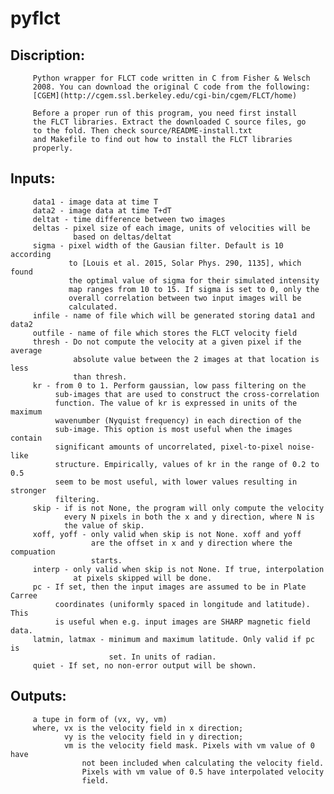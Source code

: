 # pyflct

## Discription: 
         Python wrapper for FLCT code written in C from Fisher & Welsch
         2008. You can download the original C code from the following:
         [CGEM](http://cgem.ssl.berkeley.edu/cgi-bin/cgem/FLCT/home)

         Before a proper run of this program, you need first install
         the FLCT libraries. Extract the downloaded C source files, go
         to the fold. Then check source/README-install.txt
         and Makefile to find out how to install the FLCT libraries
         properly.

## Inputs:
         data1 - image data at time T
         data2 - image data at time T+dT
         deltat - time difference between two images
         deltas - pixel size of each image, units of velocities will be
                  based on deltas/deltat
         sigma - pixel width of the Gausian filter. Default is 10 according
                 to [Louis et al. 2015, Solar Phys. 290, 1135], which found
                 the optimal value of sigma for their simulated intensity
                 map ranges from 10 to 15. If sigma is set to 0, only the
                 overall correlation between two input images will be
                 calculated.
         infile - name of file which will be generated storing data1 and data2
         outfile - name of file which stores the FLCT velocity field
         thresh - Do not compute the velocity at a given pixel if the average
                  absolute value between the 2 images at that location is less
                  than thresh.
         kr - from 0 to 1. Perform gaussian, low pass filtering on the
              sub-images that are used to construct the cross-correlation
              function. The value of kr is expressed in units of the maximum
              wavenumber (Nyquist frequency) in each direction of the
              sub-image. This option is most useful when the images contain
              significant amounts of uncorrelated, pixel-to-pixel noise-like
              structure. Empirically, values of kr in the range of 0.2 to 0.5
              seem to be most useful, with lower values resulting in stronger
              filtering.
         skip - if is not None, the program will only compute the velocity
                every N pixels in both the x and y direction, where N is
                the value of skip.
         xoff, yoff - only valid when skip is not None. xoff and yoff
                      are the offset in x and y direction where the compuation
                      starts.
         interp - only valid when skip is not None. If true, interpolation
                  at pixels skipped will be done.
         pc - If set, then the input images are assumed to be in Plate Carree
              coordinates (uniformly spaced in longitude and latitude). This
              is useful when e.g. input images are SHARP magnetic field data.
         latmin, latmax - minimum and maximum latitude. Only valid if pc is
                          set. In units of radian.
         quiet - If set, no non-error output will be shown.

## Outputs:
         a tupe in form of (vx, vy, vm)
         where, vx is the velocity field in x direction;
                vy is the velocity field in y direction;
                vm is the velocity field mask. Pixels with vm value of 0 have
                    not been included when calculating the velocity field.
                    Pixels with vm value of 0.5 have interpolated velocity
                    field.

